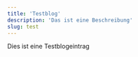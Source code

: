 ```yaml
---
title: 'Testblog'
description: 'Das ist eine Beschreibung'
slug: test
---
```


Dies ist eine Testblogeintrag